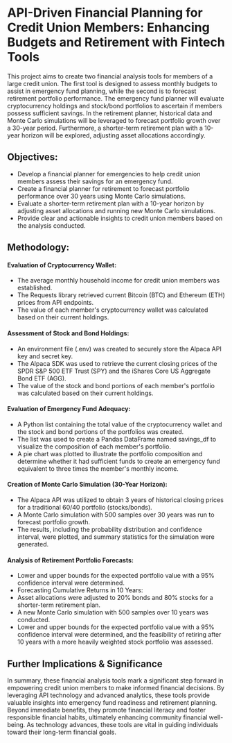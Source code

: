 # API-Driven Financial Planning for Credit Union Members: Enhancing Budgets and Retirement with Fintech Tools
This project aims to create two financial analysis tools for members of a large credit union. The first tool is designed to assess monthly budgets to assist in emergency fund planning, while the second is to forecast retirement portfolio performance. The emergency fund planner will evaluate cryptocurrency holdings and stock/bond portfolios to ascertain if members possess sufficient savings. In the retirement planner, historical data and Monte Carlo simulations will be leveraged to forecast portfolio growth over a 30-year period. Furthermore, a shorter-term retirement plan with a 10-year horizon will be explored, adjusting asset allocations accordingly.

## Objectives:
- Develop a financial planner for emergencies to help credit union members assess their savings for an emergency fund.
- Create a financial planner for retirement to forecast portfolio performance over 30 years using Monte Carlo simulations.
- Evaluate a shorter-term retirement plan with a 10-year horizon by adjusting asset allocations and running new Monte Carlo simulations.
- Provide clear and actionable insights to credit union members based on the analysis conducted.

## Methodology:
#### Evaluation of Cryptocurrency Wallet:
- The average monthly household income for credit union members was established.
- The Requests library retrieved current Bitcoin (BTC) and Ethereum (ETH) prices from API endpoints.
- The value of each member's cryptocurrency wallet was calculated based on their current holdings.

#### Assessment of Stock and Bond Holdings:
- An environment file (.env) was created to securely store the Alpaca API key and secret key.
- The Alpaca SDK was used to retrieve the current closing prices of the SPDR S&P 500 ETF Trust (SPY) and the iShares Core US Aggregate Bond ETF (AGG).
- The value of the stock and bond portions of each member's portfolio was calculated based on their current holdings.

#### Evaluation of Emergency Fund Adequacy:
- A Python list containing the total value of the cryptocurrency wallet and the stock and bond portions of the portfolios was created.
- The list was used to create a Pandas DataFrame named savings_df to visualize the composition of each member's portfolio.
- A pie chart was plotted to illustrate the portfolio composition and determine whether it had sufficient funds to create an emergency fund equivalent to three times the member's monthly income.

#### Creation of Monte Carlo Simulation (30-Year Horizon):
- The Alpaca API was utilized to obtain 3 years of historical closing prices for a traditional 60/40 portfolio (stocks/bonds).
- A Monte Carlo simulation with 500 samples over 30 years was run to forecast portfolio growth.
- The results, including the probability distribution and confidence interval, were plotted, and summary statistics for the simulation were generated.

#### Analysis of Retirement Portfolio Forecasts:
- Lower and upper bounds for the expected portfolio value with a 95% confidence interval were determined.
- Forecasting Cumulative Returns in 10 Years:
- Asset allocations were adjusted to 20% bonds and 80% stocks for a shorter-term retirement plan.
- A new Monte Carlo simulation with 500 samples over 10 years was conducted.
- Lower and upper bounds for the expected portfolio value with a 95% confidence interval were determined, and the feasibility of retiring after 10 years with a more heavily weighted stock portfolio was assessed.

## Further Implications & Significance 
In summary, these financial analysis tools mark a significant step forward in empowering credit union members to make informed financial decisions. By leveraging API technology and advanced analytics, these tools provide valuable insights into emergency fund readiness and retirement planning. Beyond immediate benefits, they promote financial literacy and foster responsible financial habits, ultimately enhancing community financial well-being. As technology advances, these tools are vital in guiding individuals toward their long-term financial goals.
